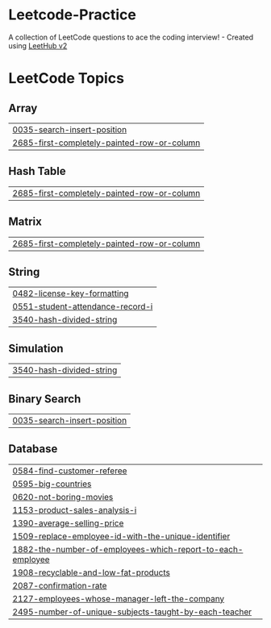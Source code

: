 # Leetcode-Practice
A collection of LeetCode questions to ace the coding interview! - Created using [LeetHub v2](https://github.com/arunbhardwaj/LeetHub-2.0)

<!---LeetCode Topics Start-->
# LeetCode Topics
## Array
|  |
| ------- |
| [0035-search-insert-position](https://github.com/simsidhu7/Leetcode-Practice/tree/master/0035-search-insert-position) |
| [2685-first-completely-painted-row-or-column](https://github.com/simsidhu7/Leetcode-Practice/tree/master/2685-first-completely-painted-row-or-column) |
## Hash Table
|  |
| ------- |
| [2685-first-completely-painted-row-or-column](https://github.com/simsidhu7/Leetcode-Practice/tree/master/2685-first-completely-painted-row-or-column) |
## Matrix
|  |
| ------- |
| [2685-first-completely-painted-row-or-column](https://github.com/simsidhu7/Leetcode-Practice/tree/master/2685-first-completely-painted-row-or-column) |
## String
|  |
| ------- |
| [0482-license-key-formatting](https://github.com/simsidhu7/Leetcode-Practice/tree/master/0482-license-key-formatting) |
| [0551-student-attendance-record-i](https://github.com/simsidhu7/Leetcode-Practice/tree/master/0551-student-attendance-record-i) |
| [3540-hash-divided-string](https://github.com/simsidhu7/Leetcode-Practice/tree/master/3540-hash-divided-string) |
## Simulation
|  |
| ------- |
| [3540-hash-divided-string](https://github.com/simsidhu7/Leetcode-Practice/tree/master/3540-hash-divided-string) |
## Binary Search
|  |
| ------- |
| [0035-search-insert-position](https://github.com/simsidhu7/Leetcode-Practice/tree/master/0035-search-insert-position) |
## Database
|  |
| ------- |
| [0584-find-customer-referee](https://github.com/simsidhu7/Leetcode-Practice/tree/master/0584-find-customer-referee) |
| [0595-big-countries](https://github.com/simsidhu7/Leetcode-Practice/tree/master/0595-big-countries) |
| [0620-not-boring-movies](https://github.com/simsidhu7/Leetcode-Practice/tree/master/0620-not-boring-movies) |
| [1153-product-sales-analysis-i](https://github.com/simsidhu7/Leetcode-Practice/tree/master/1153-product-sales-analysis-i) |
| [1390-average-selling-price](https://github.com/simsidhu7/Leetcode-Practice/tree/master/1390-average-selling-price) |
| [1509-replace-employee-id-with-the-unique-identifier](https://github.com/simsidhu7/Leetcode-Practice/tree/master/1509-replace-employee-id-with-the-unique-identifier) |
| [1882-the-number-of-employees-which-report-to-each-employee](https://github.com/simsidhu7/Leetcode-Practice/tree/master/1882-the-number-of-employees-which-report-to-each-employee) |
| [1908-recyclable-and-low-fat-products](https://github.com/simsidhu7/Leetcode-Practice/tree/master/1908-recyclable-and-low-fat-products) |
| [2087-confirmation-rate](https://github.com/simsidhu7/Leetcode-Practice/tree/master/2087-confirmation-rate) |
| [2127-employees-whose-manager-left-the-company](https://github.com/simsidhu7/Leetcode-Practice/tree/master/2127-employees-whose-manager-left-the-company) |
| [2495-number-of-unique-subjects-taught-by-each-teacher](https://github.com/simsidhu7/Leetcode-Practice/tree/master/2495-number-of-unique-subjects-taught-by-each-teacher) |
<!---LeetCode Topics End-->